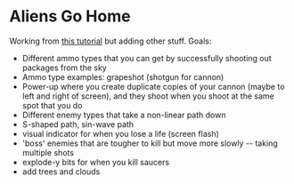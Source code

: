 # Aliens Go Home
Working from [this tutorial](https://auth0.com/blog/developing-games-with-react-redux-and-svg-part-1/) but adding other stuff. Goals:

* Different ammo types that you can get by successfully shooting out packages from the sky
* Ammo type examples: grapeshot (shotgun for cannon)
* Power-up where you create duplicate copies of your cannon (maybe to left and right of screen), and they shoot when you shoot at the same spot that you do
* Different enemy types that take a non-linear path down
* S-shaped path, sin-wave path
* visual indicator for when you lose a life (screen flash)
* 'boss' enemies that are tougher to kill but move more slowly -- taking multiple shots 
* explode-y bits for when you kill saucers
* add trees and clouds